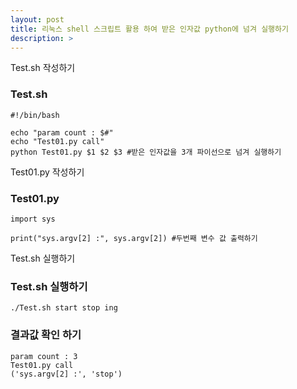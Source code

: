 ```yaml
---
layout: post
title: 리눅스 shell 스크립트 활용 하여 받은 인자값 python에 넘겨 실행하기 
description: > 
---
```


Test.sh 작성하기

### Test.sh 
~~~
#!/bin/bash

echo "param count : $#"
echo "Test01.py call"
python Test01.py $1 $2 $3 #받은 인자값을 3개 파이선으로 넘겨 실행하기
~~~

Test01.py 작성하기
### Test01.py 
~~~
import sys

print("sys.argv[2] :", sys.argv[2]) #두번째 변수 값 출력하기
~~~

Test.sh 실행하기
### Test.sh 실행하기 
~~~
./Test.sh start stop ing
~~~
### 결과값 확인 하기
~~~
param count : 3
Test01.py call
('sys.argv[2] :', 'stop')
~~~